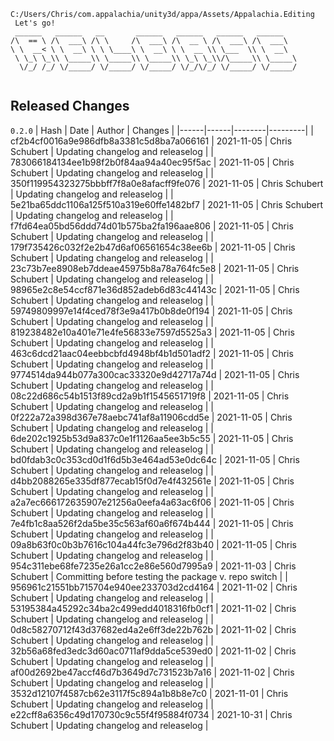 ```
C:/Users/Chris/com.appalachia/unity3d/appa/Assets/Appalachia.Editing
 Let's go!  
 ______   ______   __       ______   ______   ______   ______    
/\  == \ /\  ___\ /\ \     /\  ___\ /\  __ \ /\  ___\ /\  ___\   
\ \  __< \ \  __\ \ \ \____\ \  __\ \ \  __ \\ \___  \\ \  __\   
 \ \_\ \_\\ \_____\\ \_____\\ \_____\\ \_\ \_\\/\_____\\ \_____\ 
  \/_/ /_/ \/_____/ \/_____/ \/_____/ \/_/\/_/ \/_____/ \/_____/ 
                                                                 
```


## Released Changes

`0.2.0`
| Hash | Date | Author | Changes |
|------|------|--------|---------|
| cf2b4cf0016a9e986dfb8a3381c5d8ba7a066161 | 2021-11-05 | Chris Schubert | Updating changelog and releaselog |
| 783066184134ee1b98f2b0f84aa94a40ec95f5ac | 2021-11-05 | Chris Schubert | Updating changelog and releaselog |
| 350f119954323275bbbff7f8a0e8afacff9fe076 | 2021-11-05 | Chris Schubert | Updating changelog and releaselog |
| 5e21ba65ddc1106a125f510a319e60ffe1482bf7 | 2021-11-05 | Chris Schubert | Updating changelog and releaselog |
| f7fd64ea05bd56ddd74d01b575ba2fa196aae806 | 2021-11-05 | Chris Schubert | Updating changelog and releaselog |
| 179f735426c032f2e2b47d6af06561654c38ee6b | 2021-11-05 | Chris Schubert | Updating changelog and releaselog |
| 23c73b7ee8908eb7ddeae45975b8a78a764fc5e8 | 2021-11-05 | Chris Schubert | Updating changelog and releaselog |
| 98965e2c8e54ccf871e36d852adeb6d83c44143c | 2021-11-05 | Chris Schubert | Updating changelog and releaselog |
| 59749809997e14f4ced78f3e9a417b0b8de0f194 | 2021-11-05 | Chris Schubert | Updating changelog and releaselog |
| 819238482e10a401e71e4fe56833e7597d5525a3 | 2021-11-05 | Chris Schubert | Updating changelog and releaselog |
| 463c6dcd21aac04eebbcbfd4948bf4b1d501adf2 | 2021-11-05 | Chris Schubert | Updating changelog and releaselog |
| 9774514da944b077a300cac33320e9d42717a74d | 2021-11-05 | Chris Schubert | Updating changelog and releaselog |
| 08c22d686c54b1513f89cd2a9b1f1545651719f8 | 2021-11-05 | Chris Schubert | Updating changelog and releaselog |
| 0f222a72a398d367e78aebc741af8a11906cdd5e | 2021-11-05 | Chris Schubert | Updating changelog and releaselog |
| 6de202c1925b53d9a837c0e1f1126aa5ee3b5c55 | 2021-11-05 | Chris Schubert | Updating changelog and releaselog |
| bd0fdab3c0c353cd0d1f6d5b3e464ad53e0dc64c | 2021-11-05 | Chris Schubert | Updating changelog and releaselog |
| d4bb2088265e335df877ecab15f0d7e4f432561e | 2021-11-05 | Chris Schubert | Updating changelog and releaselog |
| a2a7ec666172635907e21256a0eefa4a63ac6f06 | 2021-11-05 | Chris Schubert | Updating changelog and releaselog |
| 7e4fb1c8aa526f2da5be35c563af60a6f674b444 | 2021-11-05 | Chris Schubert | Updating changelog and releaselog |
| 09a8b63f0c0b3b7616c104a44fc3e796d2f83b40 | 2021-11-05 | Chris Schubert | Updating changelog and releaselog |
| 954c311ebe68fe7235e26a1cc2e86e560d7995a9 | 2021-11-03 | Chris Schubert | Committing before testing the package v. repo switch |
| 956961c21551bb715704e940ee233703d2cd4164 | 2021-11-02 | Chris Schubert | Updating changelog and releaselog |
| 53195384a45292c34ba2c499edd4018316fb0cf1 | 2021-11-02 | Chris Schubert | Updating changelog and releaselog |
| 0d8c58270712f43d37682ed4a2e6ff3de22b762b | 2021-11-02 | Chris Schubert | Updating changelog and releaselog |
| 32b56a68fed3edc3d60ac0711af9dda5ce539ed0 | 2021-11-02 | Chris Schubert | Updating changelog and releaselog |
| af00d2692be47accf46d7b3649d7c731523b7a16 | 2021-11-02 | Chris Schubert | Updating changelog and releaselog |
| 3532d12107f4587cb62e3117f5c894a1b8b8e7c0 | 2021-11-01 | Chris Schubert | Updating changelog and releaselog |
| e22cff8a6356c49d170730c9c55f4f95884f0734 | 2021-10-31 | Chris Schubert | Updating changelog and releaselog |
